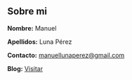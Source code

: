 Sobre mi
---------------

**Nombre:** Manuel

**Apellidos:** Luna Pérez

**Contacto:** manuellunaperez@gmail.com

**Blog:** [Visitar]

  [Visitar]: http://manuellunaperez.wordpress.com

